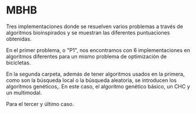 # MBHB
Tres implementaciones donde se resuelven varios problemas a través de algoritmos bioinspirados y se muestran las diferentes puntuaciones obtenidas.

En el primer problema, o "P1", nos encontramos con 6 implementaciones en algoritmos diferentes para un mismo problema de optimización de bicicletas.

En la segunda carpeta, además de tener algoritmos usados en la primera, como son la búsqueda local o la búsqueda aleatoria, se introducen los algoritmos genéticos,. En este caso, el algoritmo genético básico, un CHC y un multimodal.

Para el tercer y último caso.
